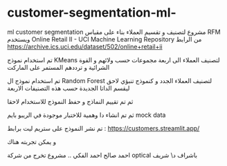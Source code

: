 # customer-segmentation-ml-
ml customer segmentation 
مشروع لتصنيف و تقسيم العملاء بناء على مقياس RFM ويستخدم Online Retail II - UCI Machine Learning Repository
من الرابط
  https://archive.ics.uci.edu/dataset/502/online+retail+ii

تم استخدام نموذج KMeans لتصنيف العملاء الى اربعة مجموعات حسب ولائهم و القوة الشرائية و ترددهم المستمر على الماركت 

تم استخدام نموذج ال Random Forest لتصنيف العملاء الجدد و كنموذج تنبؤي لاحق ليقسم الداتا الجديدة حسب هذه التصنيفات الاربعة 

ثم تم تقييم النماذج و حفظ النموذج للاستخدام لاحقا 

ثم تم انشاء دا وهمية للاختبار موجودة في الريبو بايم mock data 


تم نشر النموذج على ستريم ليت برابط :   https://customers.streamlit.app/

و يمكن تجربته هناك

احمد صالح احمد الفكي .. مشروع تخرج من شركة optical  باشراف د\ شريف 

